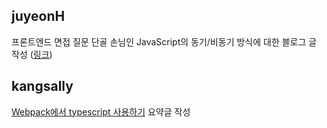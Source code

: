 <h2>juyeonH</h2>프론트엔드 면접 질문 단골 손님인 JavaScript의 동기/비동기 방식에 대한 블로그 글 작성 (<a href="https://im-developer.tistory.com/228">링크</a>)<h2>kangsally</h2><a href="https://obvious-manicure-73e.notion.site/Webpack-typescript-0b3897b32a6943efbcd4702626d0e813">Webpack에서 typescript 사용하기</a> 요약글 작성